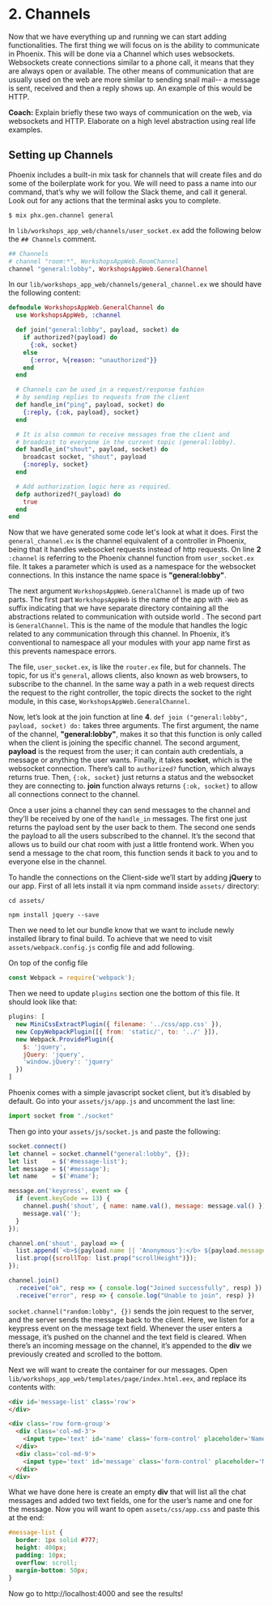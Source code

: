 # 2. Channels

Now that we have everything up and running we can start adding functionalities. The first thing we will focus on is the ability to communicate in Phoenix. This will be done via a Channel which uses websockets. Websockets create connections similar to a phone call, it means that they are always open or available. The other means of communication that are usually used on the web are more similar to sending snail mail-- a message is sent,  received and then a reply shows up. An example of this would be HTTP.

**Coach:** Explain briefly these two ways of communication on the web, via websockets and HTTP. Elaborate on a high level abstraction using real life examples.

## Setting up Channels

Phoenix includes a built-in mix task for channels that will create files and do some of the boilerplate work for you. We will need to pass a name into our command, that’s why we will follow the Slack theme, and call it general. Look out for any actions that the terminal asks you to complete.

```console
$ mix phx.gen.channel general
```

In `lib/workshops_app_web/channels/user_socket.ex` add the following below the `## Channels` comment.

```elixir
## Channels
# channel "room:*", WorkshopsAppWeb.RoomChannel
channel "general:lobby", WorkshopsAppWeb.GeneralChannel
```

In our `lib/workshops_app_web/channels/general_channel.ex` we should have the following content:

```elixir
defmodule WorkshopsAppWeb.GeneralChannel do
  use WorkshopsAppWeb, :channel

  def join("general:lobby", payload, socket) do
    if authorized?(payload) do
      {:ok, socket}
    else
      {:error, %{reason: "unauthorized"}}
    end
  end

  # Channels can be used in a request/response fashion
  # by sending replies to requests from the client
  def handle_in("ping", payload, socket) do
    {:reply, {:ok, payload}, socket}
  end

  # It is also common to receive messages from the client and
  # broadcast to everyone in the current topic (general:lobby).
  def handle_in("shout", payload, socket) do
    broadcast socket, "shout", payload
    {:noreply, socket}
  end

  # Add authorization logic here as required.
  defp authorized?(_payload) do
    true
  end
end
```

Now that we have generated some code let's look at what it does. First the `general_channel.ex` is the channel equivalent of a controller in Phoenix, being that it handles websocket requests instead of http requests. On line **2** `:channel` is referring to the Phoenix channel function from `user_socket.ex` file. It takes a parameter which is used as a namespace for the websocket connections. In this instance the name space is **"general:lobby"**.

The next argument `WorkshopsAppWeb.GeneralChannel` is made up of two parts. The first part `WorkshopsAppWeb` is the name of the app with `-Web` as suffix indicating that we have separate directory containing all the abstractions related to communication with outside world . The second part is `GeneralChannel`. This is the name of the module that handles the logic related to any communication through this channel. In Phoenix, it’s conventional to namespace all your modules with your app name first as this prevents namespace errors.

The file, `user_socket.ex`, is like the `router.ex` file, but for channels. The topic, for us it's `general`, allows clients, also known as web browsers, to subscribe to the channel. In the same way a path in a web request directs the request to the right controller, the topic directs the socket to the right module, in this case, `WorkshopsAppWeb.GeneralChannel`.

Now, let’s look at the join function at line **4**. `def join ("general:lobby", payload, socket) do:` takes three arguments. The first argument, the name of the channel, **"general:lobby"**, makes it so that this function is only called when the client is joining the specific channel. The second argument, **payload** is the request from the user; it can contain auth credentials, a message or anything the user wants. Finally, it takes **socket**, which is the websocket connection. There’s call to `authorized?` function, which always returns true. Then, `{:ok, socket}` just returns a status and the websocket they are connecting to. **join** function always returns `{:ok, socket}` to allow all connections connect to the channel.

Once a user joins a channel they can send messages to the channel and they’ll be received by one of the `handle_in` messages. The first one just returns the payload sent by the user back to them. The second one sends the payload to all the users subscribed to the channel. It’s the second that allows us to build our chat room with just a little frontend work. When you send a message to the chat room, this function sends it back to you and to everyone else in the channel.

To handle the connections on the Client-side we’ll start by adding **jQuery** to our app. First of all lets install it via npm command inside `assets/` directory:

```console
cd assets/
```

```console
npm install jquery --save
```

Then we need to let our bundle know that we want to include newly installed library to final build. To achieve that we need to visit `assets/webpack.config.js` config file and add following.

On top of the config file

```javascript
const Webpack = require('webpack');
```

Then we need to update `plugins` section one the bottom of this file. It should look like that:

```javascript
plugins: [
  new MiniCssExtractPlugin({ filename: '../css/app.css' }),
  new CopyWebpackPlugin([{ from: 'static/', to: '../' }]),
  new Webpack.ProvidePlugin({
    $: 'jquery',
    jQuery: 'jquery',
    'window.jQuery': 'jquery'
  })
]
```

Phoenix comes with a simple javascript socket client, but it’s disabled by default. Go into your `assets/js/app.js` and uncomment the last line:

```javascript
import socket from "./socket"
```

Then go into your `assets/js/socket.js` and paste the following:

```javascript
socket.connect()
let channel = socket.channel("general:lobby", {});
let list    = $('#message-list');
let message = $('#message');
let name    = $('#name');

message.on('keypress', event => {
  if (event.keyCode == 13) {
    channel.push('shout', { name: name.val(), message: message.val() });
    message.val('');
  }
});

channel.on('shout', payload => {
  list.append(`<b>${payload.name || 'Anonymous'}:</b> ${payload.message}<br>`);
  list.prop({scrollTop: list.prop("scrollHeight")});
});

channel.join()
  .receive("ok", resp => { console.log("Joined successfully", resp) })
  .receive("error", resp => { console.log("Unable to join", resp) })
```

`socket.channel("random:lobby", {})` sends the join request to the server, and the server sends the message back to the client. Here, we listen for a keypress event on the message text field. Whenever the user enters a message, it’s pushed on the channel and the text field is cleared. When there’s an incoming message on the channel, it’s appended to the **div** we previously created and scrolled to the bottom.

Next we will want to create the container for our messages. Open `lib/workshops_app_web/templates/page/index.html.eex`, and replace its contents with:

```html
<div id='message-list' class='row'>
</div>

<div class='row form-group'>
  <div class='col-md-3'>
    <input type='text' id='name' class='form-control' placeholder='Name' />
  </div>
  <div class='col-md-9'>
    <input type='text' id='message' class='form-control' placeholder='Message' />
  </div>
</div>
```

What we have done here is create an empty **div** that will list all the chat messages and added two text fields, one for the user’s name and one for the message. Now you will want to open `assets/css/app.css` and paste this at the end:

```css
#message-list {
  border: 1px solid #777;
  height: 400px;
  padding: 10px;
  overflow: scroll;
  margin-bottom: 50px;
}
```

Now go to http://localhost:4000 and see the results!
